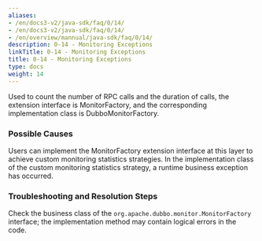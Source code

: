 ```yaml
---
aliases:
- /en/docs3-v2/java-sdk/faq/0/14/
- /en/docs3-v2/java-sdk/faq/0/14/
- /en/overview/mannual/java-sdk/faq/0/14/
description: 0-14 - Monitoring Exceptions
linkTitle: 0-14 - Monitoring Exceptions
title: 0-14 - Monitoring Exceptions
type: docs
weight: 14
---
```





Used to count the number of RPC calls and the duration of calls, the extension interface is MonitorFactory, and the corresponding implementation class is DubboMonitorFactory.

### Possible Causes

Users can implement the MonitorFactory extension interface at this layer to achieve custom monitoring statistics strategies. In the implementation class of the custom monitoring statistics strategy, a runtime business exception has occurred.

### Troubleshooting and Resolution Steps

Check the business class of the `org.apache.dubbo.monitor.MonitorFactory` interface; the implementation method may contain logical errors in the code.

